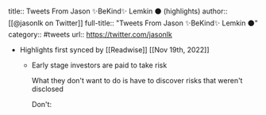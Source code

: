 title:: Tweets From Jason ✨BeKind✨ Lemkin ⚫️ (highlights)
author:: [[@jasonlk on Twitter]]
full-title:: "Tweets From Jason ✨BeKind✨ Lemkin ⚫️"
category:: #tweets
url:: https://twitter.com/jasonlk

- Highlights first synced by [[Readwise]] [[Nov 19th, 2022]]
	- Early stage investors are paid to take risk
	  
	  What they don't want to do is have to discover risks that weren't disclosed
	  
	  Don't: